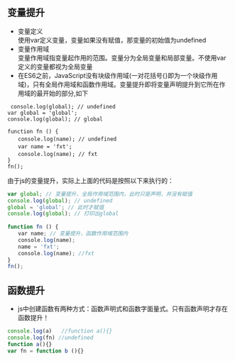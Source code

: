 ## 变量提升
*  变量定义 <br>
使用var定义变量，变量如果没有赋值，那变量的初始值为undefined
*  变量作用域<br>
变量作用域指变量起作用的范围。变量分为全局变量和局部变量。不使用var定义的变量都视为全局变量
*  在ES6之前，JavaScript没有块级作用域(一对花括号{}即为一个块级作用域)，只有全局作用域和函数作用域。变量提升即将变量声明提升到它所在作用域的最开始的部分,如下
```javasvript
 console.log(global); // undefined
var global = 'global';
console.log(global); // global
 
function fn () {
　　console.log(name); // undefined
　　var name = 'fxt';
　　console.log(name); // fxt
}
fn();
```
由于js的变量提升，实际上上面的代码是按照以下来执行的：
```javascript
var global; // 变量提升，全局作用域范围内，此时只是声明，并没有赋值
console.log(global); // undefined
global = 'global'; // 此时才赋值
console.log(global); // 打印出global
 
function fn () {
　　var name; // 变量提升，函数作用域范围内
　　console.log(name);
　　name = 'fxt';
　　console.log(name); //fxt
}
fn();
```
## 函数提升
* js中创建函数有两种方式：函数声明式和函数字面量式。只有函数声明才存在函数提升！
```javascript
console.log(a)   //function a(){}
console.log(fn) //undefined
function a(){}
var fn = function b (){}

```
